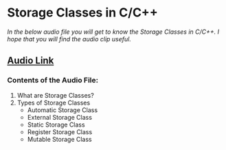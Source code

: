 # Storage Classes in C/C++
 *In the below audio file you will get to know the Storage Classes in C/C++.*
  *I hope that you will find the audio clip useful.*

## [Audio Link](https://drive.google.com/file/d/1njzh75I11yKrGcWjVKXUIDw-popa_mf4/view?usp=sharing)


### Contents of the Audio File:
1. What are Storage Classes?
2. Types of Storage Classes
   - Automatic Storage Class
   - External Storage Class
   - Static Storage Class
   - Register Storage Class
   - Mutable Storage Class


